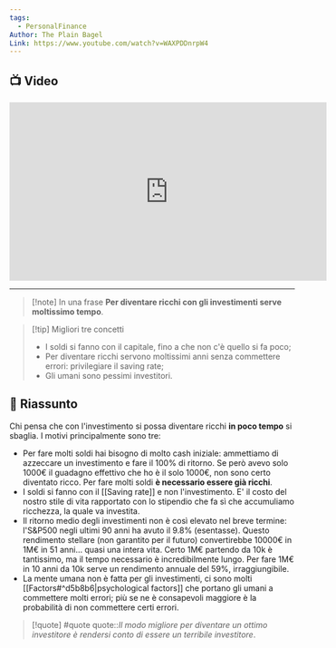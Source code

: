 ```yaml
---
tags:
  - PersonalFinance
Author: The Plain Bagel
Link: https://www.youtube.com/watch?v=WAXPDDnrpW4
---
```

## 📺 Video
<div class="iframe-container">
  <iframe width="560" height="315" src="https://www.youtube.com/embed/WAXPDDnrpW4" title="YouTube video player" frameborder="0" allow="accelerometer; autoplay; clipboard-write; encrypted-media; gyroscope; picture-in-picture" allowfullscreen></iframe>
</div>

---

> [!note] In una frase
> **Per diventare ricchi con gli investimenti serve moltissimo tempo**.

> [!tip] Migliori tre concetti
> - I soldi si fanno con il capitale, fino a che non c'è quello si fa poco;
> - Per diventare ricchi servono moltissimi anni senza commettere errori: privilegiare il saving rate;
> - Gli umani sono pessimi investitori.

## 📒 Riassunto
Chi pensa che con l'investimento si possa diventare ricchi **in poco tempo** si sbaglia. 
I motivi principalmente sono tre:
* Per fare molti soldi hai bisogno di molto cash iniziale: ammettiamo di azzeccare un investimento e fare il 100% di ritorno. Se però avevo solo 1000€ il guadagno effettivo che ho è il solo 1000€, non sono certo diventato ricco. Per fare molti soldi **è necessario essere già ricchi**.
* I soldi si fanno con il [[Saving rate]] e non l'investimento. E' il costo del nostro stile di vita rapportato con lo stipendio che fa sì che accumuliamo ricchezza, la quale va investita.
* Il ritorno medio degli investimenti non è così elevato nel breve termine: l'S&P500 negli ultimi 90 anni ha avuto il 9.8% (esentasse). Questo rendimento stellare (non garantito per il futuro) convertirebbe 10000€ in 1M€ in 51 anni… quasi una intera vita. Certo 1M€ partendo da 10k è tantissimo, ma il tempo necessario è incredibilmente lungo. Per fare 1M€ in 10 anni da 10k serve un rendimento annuale del 59%, irraggiungibile.
* La mente umana non è fatta per gli investimenti, ci sono molti [[Factors#^d5b8b6|psychological factors]] che portano gli umani a commettere molti errori; più se ne è consapevoli maggiore è la probabilità di non commettere certi errori.
> [!quote] #quote
> quote::*Il modo migliore per diventare un ottimo investitore è rendersi conto di essere un terribile investitore*.